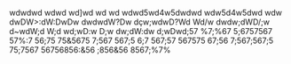 wdwdwd
wdwd
wd]wd
wd
wd
wdwd5wd4w5dwdwd
wdw5d4w5dwd
wdw
dwDW>:dW:DwDw
dwdwdW?Dw
dçw;wdwD?Wd
Wd/w
dwdw;dWD/;w
d~wdW;d
W;d
wd;wD:w
D;w
dw;dW:dw
d;wDwd;57
%7;%67
5;6757567
57%:7
56;75
75&5675
7;567
567;5
6;7
567;57
567575
67;56
7;567;567;5
75;7567
56756856:&56
;856&56
8567;%7%
